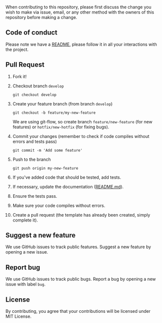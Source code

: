 When contributing to this repository, please first discuss the change you wish to make via issue, email, or any other method with the owners of this repository before making a change.	

## Code of conduct	
Please note we have a [README](https://github.com/DevAdventCalendar/DevAdventCalendar/blob/master/README.md), please follow it in all your interactions with the project.	

## Pull Request	
1. Fork it!	

2. Checkout branch `develop`	

    ```git	
    git checkout develop	
    ```	

3. Create your feature branch (from branch `develop`)	

    ```git	
    git checkout -b feature/my-new-feature	
    ```	

    We are using git-flow, so create branch `feature/new-feature` (for new features) or `hotfix/new-hotfix` (for fixing bugs).	

4. Commit your changes (remember to check if code compiles without errors and tests pass)	

    ```git	
    git commit -m 'Add some feature'	
    ```	

5. Push to the branch	

    ```git	
    git push origin my-new-feature	
    ```	

6. If you've added code that should be tested, add tests.	

7. If necessary, update the documentation ([README.md](https://github.com/DevAdventCalendar/DevAdventCalendar/blob/master/README.md)).	

8. Ensure the tests pass.	

9. Make sure your code compiles without errors.	

10. Create a pull request (the template has already been created, simply complete it).	

## Suggest a new feature	
We use GitHub issues to track public features. Suggest a new feature by opening a new issue.	

## Report bug	
We use GitHub issues to track public bugs. Report a bug by opening a new issue with label `bug`.	

## License	
By contributing, you agree that your contributions will be licensed under MIT License.